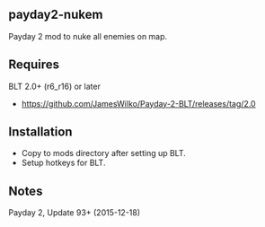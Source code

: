 payday2-nukem
---------------
Payday 2 mod to nuke all enemies on map.

Requires
--------
BLT 2.0+ (r6_r16) or later
- https://github.com/JamesWilko/Payday-2-BLT/releases/tag/2.0

Installation
------------
- Copy to mods directory after setting up BLT.
- Setup hotkeys for BLT.

Notes
-----
Payday 2, Update 93+ (2015-12-18)

